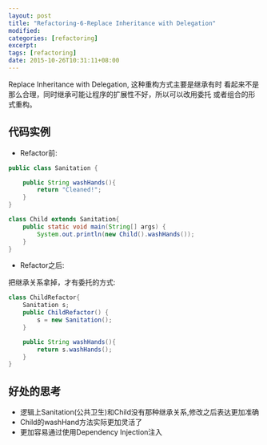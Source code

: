 ```yaml
---
layout: post
title: "Refactoring-6-Replace Inheritance with Delegation"
modified:
categories: [refactoring]
excerpt:
tags: [refactoring]
date: 2015-10-26T10:31:11+08:00
---
```


Replace Inheritance with Delegation, 这种重构方式主要是继承有时
看起来不是那么合理，同时继承可能让程序的扩展性不好，所以可以改用委托
或者组合的形式重构。

## 代码实例

- Refactor前:

```java
public class Sanitation {

    public String washHands(){
        return "Cleaned!";
    }
}

class Child extends Sanitation{
    public static void main(String[] args) {
        System.out.println(new Child().washHands());
    }
}
```

- Refactor之后:

把继承关系拿掉，才有委托的方式:

```java
class ChildRefactor{
    Sanitation s;
    public ChildRefactor() {
        s = new Sanitation();
    }

    public String washHands(){
        return s.washHands();
    }
}
```

## 好处的思考

- 逻辑上Sanitation(公共卫生)和Child没有那种继承关系,修改之后表达更加准确
- Child的washHand方法实际更加灵活了
- 更加容易通过使用Dependency Injection注入
